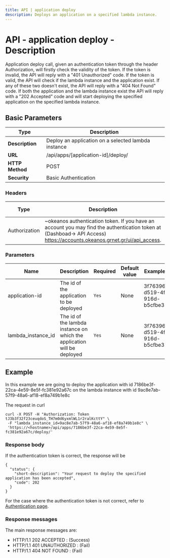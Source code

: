 ```yaml
---
title: API | application deploy
description: Deploys an application on a specified lambda instance.
---
```


# API - application deploy - Description

Application deploy call, given an authentication token through the header Authorization,
will firstly check the validity of the token. If the token is invalid, the API will reply
with a "401 Unauthorized" code. If the token is valid, the API will check if the lambda instance and the application exist. If any of these two doesn't exist, the API will reply with a "404 Not Found" code. If both the application and the lambda instance exist the API
will reply with a "202 Accepted" code and will start deploying the specified application on the specified lambda instance.

## Basic Parameters

|Type | Description
------|-------------
| **Description** | Deploy an application on a selected lambda instance
| **URL**         | /api/apps/[application-id]/deploy/
| **HTTP Method** | POST
| **Security**    | Basic Authentication


### Headers

Type  | Description | Required | Default value | Example value
----------|-------------|----------|---------------|---------------
Authorization | ~okeanos authentication token. If you have an account you may find the authentication token at (Dashboad-> API Access) https://accounts.okeanos.grnet.gr/ui/api_access. | `Yes` | None | Token tJ3b3f32f23ceuqdoS_..


### Parameters

Name | Description | Required | Default value | Example value
------|-------------|----------|---------------|---------------
application-id  | The id of the application to be deployed |`Yes` |None| 3f763964-d519-4fd2-916d-b5cfbe3b878b
lambda_instance_id | The id of the lambda instance on which the application will be deployed |`Yes`| None| 3f763964-d519-4fd2-916d-b5cfbe3b878b


## Example

In this example we are going to deploy the application with id 7186be3f-22ca-4e59-8e5f-fc381e92a67c on the lambda instance with id
9ac8e7ab-57f9-48a6-af18-ef8a749b1e8c

The request in curl

```
curl -X POST -H "Authorization: Token tJ3b3f32f23ceuqdoS_TH7m0d6yxmlWL1r2ralKcttY" \
 -F "lambda_instance_id=9ac8e7ab-57f9-48a6-af18-ef8a749b1e8c" \
 'https://<hostname>/api/apps/7186be3f-22ca-4e59-8e5f-fc381e92a67c/deploy/'
```


### Response body

If the authentication token is correct, the response will be

```
{
  "status": {
    "short-description": "Your request to deploy the specified application has been accepted",
    "code": 202
  }
}
```

For the case where the authentication token is not correct, refer to [Authentication page](Authentication.md).

### Response messages

The main response messages are:

- HTTP/1.1 202 ACCEPTED : (Success)
- HTTP/1.1 401 UNAUTHORIZED : (Fail)
- HTTP/1.1 404 NOT FOUND : (Fail)
